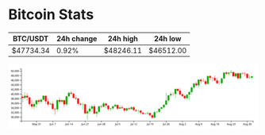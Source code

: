 # Bitcoin Stats

BTC/USDT|24h change|24h high|24h low|
|---|---|---|---|
|$47734.34|0.92%|$48246.11|$46512.00|

<img src="./chart.svg">
